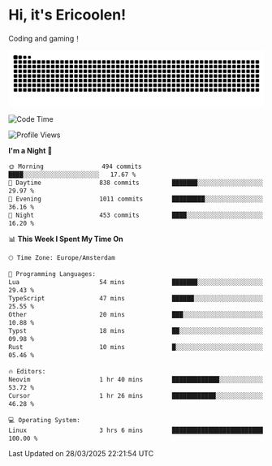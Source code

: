 # Hi, it's Ericoolen!
Coding and gaming！

<picture>
  <source media="(prefers-color-scheme: dark)" srcset="https://raw.githubusercontent.com/Eric-Song-Nop/Eric-Song-Nop/output/github-contribution-grid-snake-dark.svg">
  <source media="(prefers-color-scheme: light)" srcset="https://raw.githubusercontent.com/Eric-Song-Nop/Eric-Song-Nop/output/github-contribution-grid-snake.svg">
  <img alt="github contribution grid snake animation" src="https://raw.githubusercontent.com/Eric-Song-Nop/Eric-Song-Nop/output/github-contribution-grid-snake.svg">
</picture>

<!--START_SECTION:waka-->
![Code Time](http://img.shields.io/badge/Code%20Time-1%2C803%20hrs%2057%20mins-blue)

![Profile Views](http://img.shields.io/badge/Profile%20Views-0-blue)

**I'm a Night 🦉** 

```text
🌞 Morning                494 commits         ████░░░░░░░░░░░░░░░░░░░░░   17.67 % 
🌆 Daytime                838 commits         ███████░░░░░░░░░░░░░░░░░░   29.97 % 
🌃 Evening                1011 commits        █████████░░░░░░░░░░░░░░░░   36.16 % 
🌙 Night                  453 commits         ████░░░░░░░░░░░░░░░░░░░░░   16.20 % 
```


📊 **This Week I Spent My Time On** 

```text
🕑︎ Time Zone: Europe/Amsterdam

💬 Programming Languages: 
Lua                      54 mins             ███████░░░░░░░░░░░░░░░░░░   29.43 % 
TypeScript               47 mins             ██████░░░░░░░░░░░░░░░░░░░   25.55 % 
Other                    20 mins             ███░░░░░░░░░░░░░░░░░░░░░░   10.88 % 
Typst                    18 mins             ██░░░░░░░░░░░░░░░░░░░░░░░   09.98 % 
Rust                     10 mins             █░░░░░░░░░░░░░░░░░░░░░░░░   05.46 % 

🔥 Editors: 
Neovim                   1 hr 40 mins        █████████████░░░░░░░░░░░░   53.72 % 
Cursor                   1 hr 26 mins        ████████████░░░░░░░░░░░░░   46.28 % 

💻 Operating System: 
Linux                    3 hrs 6 mins        █████████████████████████   100.00 % 
```


 Last Updated on 28/03/2025 22:21:54 UTC
<!--END_SECTION:waka-->
